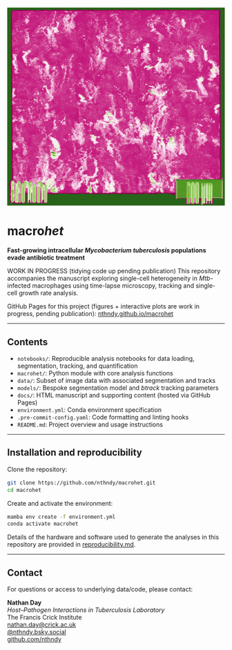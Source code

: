<p align="center">
  <img src="https://github.com/nthndy/macrohet/raw/main/docs/images/landing_img.png" alt="macrohet image" width="600">
</p>

# macro*het*

**Fast-growing intracellular _Mycobacterium tuberculosis_ populations evade antibiotic treatment**

WORK IN PROGRESS (tidying code up pending publication)
This repository accompanies the manuscript exploring single-cell heterogeneity in _Mtb_-infected macrophages using time-lapse microscopy, tracking and single-cell growth rate analysis.

GitHub Pages for this project (figures + interactive plots are work in progress, pending publication):
[nthndy.github.io/macrohet](https://nthndy.github.io/macrohet)

---

## Contents

- `notebooks/`: Reproducible analysis notebooks for data loading, segmentation, tracking, and quantification
- `macrohet/`: Python module with core analysis functions
- `data/`: Subset of image data with associated segmentation and tracks
- `models/`: Bespoke segmentation model and _btrack_ tracking parameters
- `docs/`: HTML manuscript and supporting content (hosted via GitHub Pages)
- `environment.yml`: Conda environment specification
- `.pre-commit-config.yaml`: Code formatting and linting hooks
- `README.md`: Project overview and usage instructions

---

## Installation and reproducibility

Clone the repository:

```bash
git clone https://github.com/nthndy/macrohet.git
cd macrohet
```

Create and activate the environment:

```bash
mamba env create -f environment.yml
conda activate macrohet
```

Details of the hardware and software used to generate the analyses in this repository are provided in [reproducibility.md](reproducibility.md).

---

## Contact

For questions or access to underlying data/code, please contact:

**Nathan Day** <br>
_Host–Pathogen Interactions in Tuberculosis Laboratory_ <br>
The Francis Crick Institute <br>
nathan.day@crick.ac.uk <br>
[@nthndy.bsky.social](https://bsky.app/profile/nthndy.bsky.social) <br>
[github.com/nthndy](https://github.com/nthndy) <br>
